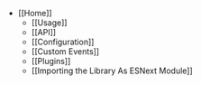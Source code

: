 * [[Home]]
    * [[Usage]]
    * [[API]]
    * [[Configuration]]
    * [[Custom Events]]
    * [[Plugins]]
    * [[Importing the Library As ESNext Module]]
